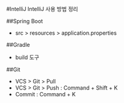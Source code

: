 #IntelliJ
IntelliJ 사용 방법 정리

##Spring Boot
- src > resources > application.properties

##Gradle
- build 도구

##Git
- VCS > Git > Pull
- VCS > Git > Push : Command + Shift + K
- Commit : Command + K
